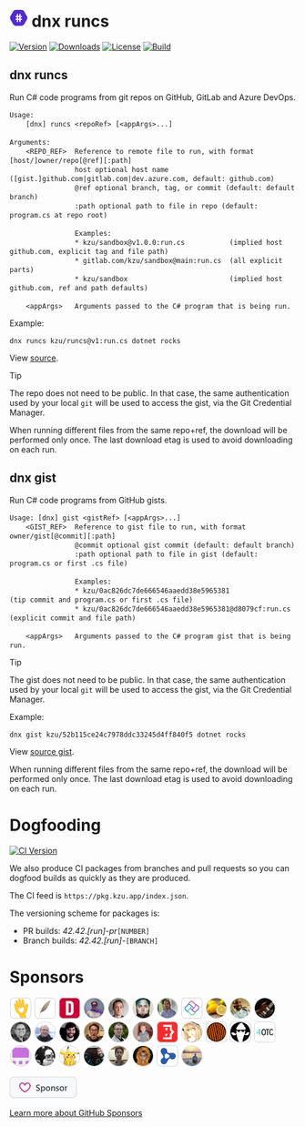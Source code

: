 ![Icon](https://raw.githubusercontent.com/devlooped/runcs/main/assets/img/icon-32.png) dnx runcs
============

[![Version](https://img.shields.io/nuget/vpre/runcs.svg?color=royalblue)](https://www.nuget.org/packages/runcs)
[![Downloads](https://img.shields.io/nuget/dt/runcs.svg?color=green)](https://www.nuget.org/packages/runcs)
[![License](https://img.shields.io/github/license/devlooped/runcs.svg?color=blue)](https://github.com/devlooped/runcs/blob/main/license.txt)
[![Build](https://github.com/devlooped/runcs/actions/workflows/build.yml/badge.svg?branch=main)](https://github.com/devlooped/runcs/actions/workflows/build.yml)

## dnx runcs
<!-- #runcs -->
Run C# code programs from git repos on GitHub, GitLab and Azure DevOps.

```
Usage:
    [dnx] runcs <repoRef> [<appArgs>...]

Arguments:
    <REPO_REF>  Reference to remote file to run, with format [host/]owner/repo[@ref][:path]
                host optional host name ([gist.]github.com|gitlab.com|dev.azure.com, default: github.com)
                @ref optional branch, tag, or commit (default: default branch)
                :path optional path to file in repo (default: program.cs at repo root)

                Examples:
                * kzu/sandbox@v1.0.0:run.cs           (implied host github.com, explicit tag and file path)
                * gitlab.com/kzu/sandbox@main:run.cs  (all explicit parts)
                * kzu/sandbox                         (implied host github.com, ref and path defaults)

    <appArgs>   Arguments passed to the C# program that is being run.
```

Example:

```
dnx runcs kzu/runcs@v1:run.cs dotnet rocks
```

View [source](https://github.com/kzu/runcs/blob/v1/run.cs).

> [!TIP]
> The repo does not need to be public. In that case, the same authentication 
> used by your local `git` will be used to access the gist, via the Git Credential Manager.

When running different files from the same repo+ref, the download will be performed only once.
The last download etag is used to avoid downloading on each run.

<!-- #runcs -->

## dnx gist
<!-- #gist -->
Run C# code programs from GitHub gists.

```
Usage: [dnx] gist <gistRef> [<appArgs>...]
    <GIST_REF>  Reference to gist file to run, with format owner/gist[@commit][:path]
                @commit optional gist commit (default: default branch)
                :path optional path to file in gist (default: program.cs or first .cs file)

                Examples:
                * kzu/0ac826dc7de666546aaedd38e5965381                 (tip commit and program.cs or first .cs file)
                * kzu/0ac826dc7de666546aaedd38e5965381@d8079cf:run.cs  (explicit commit and file path)

    <appArgs>   Arguments passed to the C# program gist that is being run.
```

> [!TIP]
> The gist does not need to be public. In that case, the same authentication 
> used by your local `git` will be used to access the gist, via the Git Credential Manager.

Example:

```
dnx gist kzu/52b115ce24c7978ddc33245d4ff840f5 dotnet rocks
```

View [source gist](https://gist.github.com/kzu/52b115ce24c7978ddc33245d4ff840f5).

When running different files from the same repo+ref, the download will be performed only once.
The last download etag is used to avoid downloading on each run.

<!-- #gist -->

# Dogfooding

[![CI Version](https://img.shields.io/endpoint?url=https://shields.kzu.app/vpre/gist/main&label=nuget.ci&color=brightgreen)](https://pkg.kzu.app/index.json)

We also produce CI packages from branches and pull requests so you can dogfood builds as quickly as they are produced. 

The CI feed is `https://pkg.kzu.app/index.json`. 

The versioning scheme for packages is:

- PR builds: *42.42.[run]-pr*`[NUMBER]`
- Branch builds: *42.42.[run]-*`[BRANCH]`

<!-- include https://github.com/devlooped/sponsors/raw/main/footer.md -->
# Sponsors 

<!-- sponsors.md -->
[![Clarius Org](https://raw.githubusercontent.com/devlooped/sponsors/main/.github/avatars/clarius.png "Clarius Org")](https://github.com/clarius)
[![MFB Technologies, Inc.](https://raw.githubusercontent.com/devlooped/sponsors/main/.github/avatars/MFB-Technologies-Inc.png "MFB Technologies, Inc.")](https://github.com/MFB-Technologies-Inc)
[![DRIVE.NET, Inc.](https://raw.githubusercontent.com/devlooped/sponsors/main/.github/avatars/drivenet.png "DRIVE.NET, Inc.")](https://github.com/drivenet)
[![Keith Pickford](https://raw.githubusercontent.com/devlooped/sponsors/main/.github/avatars/Keflon.png "Keith Pickford")](https://github.com/Keflon)
[![Thomas Bolon](https://raw.githubusercontent.com/devlooped/sponsors/main/.github/avatars/tbolon.png "Thomas Bolon")](https://github.com/tbolon)
[![Kori Francis](https://raw.githubusercontent.com/devlooped/sponsors/main/.github/avatars/kfrancis.png "Kori Francis")](https://github.com/kfrancis)
[![Toni Wenzel](https://raw.githubusercontent.com/devlooped/sponsors/main/.github/avatars/twenzel.png "Toni Wenzel")](https://github.com/twenzel)
[![Uno Platform](https://raw.githubusercontent.com/devlooped/sponsors/main/.github/avatars/unoplatform.png "Uno Platform")](https://github.com/unoplatform)
[![Reuben Swartz](https://raw.githubusercontent.com/devlooped/sponsors/main/.github/avatars/rbnswartz.png "Reuben Swartz")](https://github.com/rbnswartz)
[![Jacob Foshee](https://raw.githubusercontent.com/devlooped/sponsors/main/.github/avatars/jfoshee.png "Jacob Foshee")](https://github.com/jfoshee)
[![](https://raw.githubusercontent.com/devlooped/sponsors/main/.github/avatars/Mrxx99.png "")](https://github.com/Mrxx99)
[![Eric Johnson](https://raw.githubusercontent.com/devlooped/sponsors/main/.github/avatars/eajhnsn1.png "Eric Johnson")](https://github.com/eajhnsn1)
[![David JENNI](https://raw.githubusercontent.com/devlooped/sponsors/main/.github/avatars/davidjenni.png "David JENNI")](https://github.com/davidjenni)
[![Jonathan ](https://raw.githubusercontent.com/devlooped/sponsors/main/.github/avatars/Jonathan-Hickey.png "Jonathan ")](https://github.com/Jonathan-Hickey)
[![Charley Wu](https://raw.githubusercontent.com/devlooped/sponsors/main/.github/avatars/akunzai.png "Charley Wu")](https://github.com/akunzai)
[![Ken Bonny](https://raw.githubusercontent.com/devlooped/sponsors/main/.github/avatars/KenBonny.png "Ken Bonny")](https://github.com/KenBonny)
[![Simon Cropp](https://raw.githubusercontent.com/devlooped/sponsors/main/.github/avatars/SimonCropp.png "Simon Cropp")](https://github.com/SimonCropp)
[![agileworks-eu](https://raw.githubusercontent.com/devlooped/sponsors/main/.github/avatars/agileworks-eu.png "agileworks-eu")](https://github.com/agileworks-eu)
[![Zheyu Shen](https://raw.githubusercontent.com/devlooped/sponsors/main/.github/avatars/arsdragonfly.png "Zheyu Shen")](https://github.com/arsdragonfly)
[![Vezel](https://raw.githubusercontent.com/devlooped/sponsors/main/.github/avatars/vezel-dev.png "Vezel")](https://github.com/vezel-dev)
[![ChilliCream](https://raw.githubusercontent.com/devlooped/sponsors/main/.github/avatars/ChilliCream.png "ChilliCream")](https://github.com/ChilliCream)
[![4OTC](https://raw.githubusercontent.com/devlooped/sponsors/main/.github/avatars/4OTC.png "4OTC")](https://github.com/4OTC)
[![Vincent Limo](https://raw.githubusercontent.com/devlooped/sponsors/main/.github/avatars/v-limo.png "Vincent Limo")](https://github.com/v-limo)
[![Jordan S. Jones](https://raw.githubusercontent.com/devlooped/sponsors/main/.github/avatars/jordansjones.png "Jordan S. Jones")](https://github.com/jordansjones)
[![domischell](https://raw.githubusercontent.com/devlooped/sponsors/main/.github/avatars/DominicSchell.png "domischell")](https://github.com/DominicSchell)
[![Justin Wendlandt](https://raw.githubusercontent.com/devlooped/sponsors/main/.github/avatars/jwendl.png "Justin Wendlandt")](https://github.com/jwendl)
[![Adrian Alonso](https://raw.githubusercontent.com/devlooped/sponsors/main/.github/avatars/adalon.png "Adrian Alonso")](https://github.com/adalon)
[![Michael Hagedorn](https://raw.githubusercontent.com/devlooped/sponsors/main/.github/avatars/Eule02.png "Michael Hagedorn")](https://github.com/Eule02)
[![torutek](https://raw.githubusercontent.com/devlooped/sponsors/main/.github/avatars/torutek.png "torutek")](https://github.com/torutek)
[![Ryan McCaffery](https://raw.githubusercontent.com/devlooped/sponsors/main/.github/avatars/mccaffers.png "Ryan McCaffery")](https://github.com/mccaffers)


<!-- sponsors.md -->

[![Sponsor this project](https://raw.githubusercontent.com/devlooped/sponsors/main/sponsor.png "Sponsor this project")](https://github.com/sponsors/devlooped)
&nbsp;

[Learn more about GitHub Sponsors](https://github.com/sponsors)

<!-- https://github.com/devlooped/sponsors/raw/main/footer.md -->

